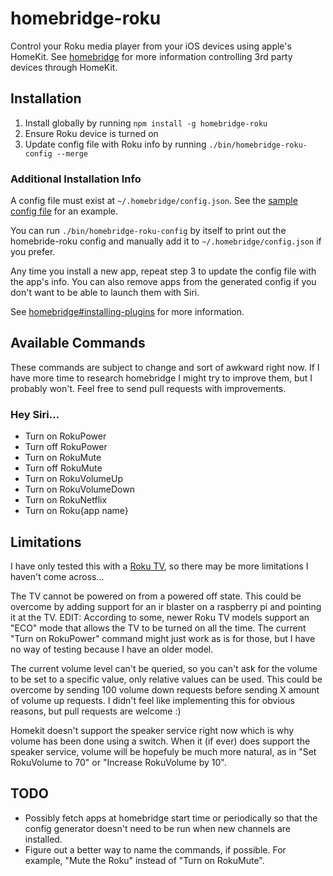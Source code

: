 # homebridge-roku

Control your Roku media player from your iOS devices using apple's HomeKit. See [homebridge](https://github.com/nfarina/homebridge) for more information controlling 3rd party devices through HomeKit.

## Installation

1. Install globally by running `npm install -g homebridge-roku`
2. Ensure Roku device is turned on
3. Update config file with Roku info by running `./bin/homebridge-roku-config --merge`

### Additional Installation Info

A config file must exist at `~/.homebridge/config.json`. See the [sample config file](https://github.com/nfarina/homebridge/blob/master/config-sample.json) for an example.

You can run `./bin/homebridge-roku-config` by itself to print out the homebride-roku config and manually add it to `~/.homebridge/config.json` if you prefer.

Any time you install a new app, repeat step 3 to update the config file with the app's info. You can also remove apps from the generated config if you don't want to be able to launch them with Siri.

See [homebridge#installing-plugins](https://github.com/nfarina/homebridge#installing-plugins) for more information.

## Available Commands

These commands are subject to change and sort of awkward right now.
If I have more time to research homebridge I might try to improve
them, but I probably won't. Feel free to send pull requests with
improvements.

### Hey Siri...
* Turn on RokuPower
* Turn off RokuPower
* Turn on RokuMute
* Turn off RokuMute
* Turn on RokuVolumeUp
* Turn on RokuVolumeDown
* Turn on RokuNetflix
* Turn on Roku{app name}

## Limitations

I have only tested this with a [Roku TV](https://www.amazon.com/gp/product/B00SG473NO), so there may be more limitations I haven't come across...

The TV cannot be powered on from a powered off state. This could be overcome by adding support for an ir blaster on a raspberry pi and pointing it at the TV. EDIT: According to some, newer Roku TV models support an "ECO" mode that allows the TV to be turned on all the time. The current "Turn on RokuPower" command might just work as is for those, but I have no way of testing because I have an older model.

The current volume level can't be queried, so you can't ask for the volume to be set to a specific value, only relative values can be used. This could be overcome by sending 100 volume down requests before sending X amount of volume up requests. I didn't feel like implementing this for obvious reasons, but pull requests are welcome :)

Homekit doesn't support the speaker service right now which is why
volume has been done using a switch. When it (if ever) does support
the speaker service, volume will be hopefuly be much more natural,
as in "Set RokuVolume to 70" or "Increase RokuVolume by 10".

## TODO

* Possibly fetch apps at homebridge start time or periodically so that the config
generator doesn't need to be run when new channels are installed.
* Figure out a better way to name the commands, if possible.
For example, "Mute the Roku" instead of "Turn on RokuMute".
